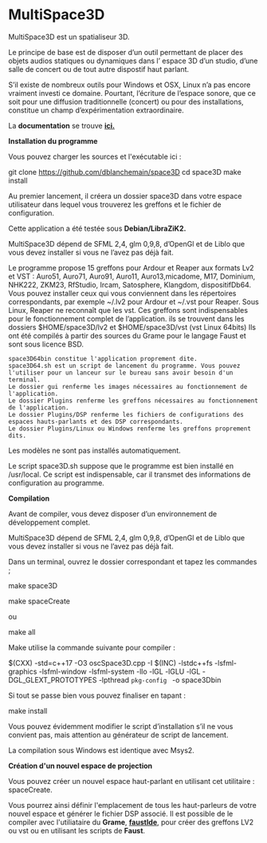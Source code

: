 # MultiSpace3D
MultiSpace3D est un spatialiseur 3D.

Le principe de base est de disposer d’un outil permettant de placer des objets audios statiques ou dynamiques dans l’ espace 3D d’un studio, d’une salle de concert ou de tout autre dispostif haut parlant.

S’il existe de nombreux outils pour Windows et OSX, Linux n’a pas encore vraiment investi ce domaine. Pourtant, l’écriture de l’espace sonore, que ce soit pour une diffusion traditionnelle (concert) ou pour des installations, constitue un champ d’expérimentation extraordinaire.

La <b>documentation</b> se trouve <a href="http://blanchemain.info/Documents/Programmation/index.php?page=space3D" ><b>ici.</b></a>

<b>Installation du programme</b>

Vous pouvez charger les sources et l'exécutable ici :

git clone https://github.com/dblanchemain/space3D
cd space3D
make install

Au premier lancement, il créera un dossier space3D dans votre espace utilisateur dans lequel vous trouverez les greffons et le fichier de configuration.

Cette application a été testée sous <b>Debian/LibraZiK2.</b>

MultiSpace3D dépend de SFML 2,4, glm 0,9,8, d’OpenGl et de Liblo que vous devez installer si vous ne l’avez pas déjà fait.

Le programme propose 15 greffons pour Ardour et Reaper aux formats Lv2 et VST :
Auro51, Auro71, Auro91, Auro11, Auro13,micadome, M17, Dominium, NHK222, ZKM23, RfStudio, Ircam, Satosphere, Klangdom, dispositifDb64.
Vous pouvez installer ceux qui vous conviennent dans les répertoires correspondants, par exemple ~/.lv2 pour Ardour et ~/.vst pour Reaper. Sous Linux, Reaper ne reconnaît que les vst.
Ces greffons sont indispensables pour le fonctionnement complet de l’application. ils se trouvent dans les dossiers $HOME/space3D/lv2 et $HOME/space3D/vst (vst Linux 64bits)
Ils ont été compilés à partir des sources du Grame pour le langage Faust et sont sous licence BSD.

    space3D64bin constitue l'application proprement dite.
    space3D64.sh est un script de lancement du programme. Vous pouvez l'utiliser pour un lanceur sur le bureau sans avoir besoin d'un terminal.
    Le dossier gui renferme les images nécessaires au fonctionnement de l'application.
    Le dossier Plugins renferme les greffons nécessaires au fonctionnement de l'application.
    Le dossier Plugins/DSP renferme les fichiers de configurations des espaces hauts-parlants et des DSP correspondants.
    Le dossier Plugins/Linux ou Windows renferme les greffons proprement dits.

Les modèles ne sont pas installés automatiquement.

Le script space3D.sh suppose que le programme est bien installé en /usr/local. Ce script est indispensable, car il transmet des informations de configuration au programme.

<b>Compilation</b>

Avant de compiler, vous devez disposer d’un environnement de développement complet.

MultiSpace3D dépend de SFML 2,4, glm 0,9,8, d’OpenGl et de Liblo que vous devez installer si vous ne l’avez pas déjà fait.

Dans un terminal, ouvrez le dossier correspondant et tapez les commandes ;


make space3D

make spaceCreate

ou

make all

Make utilise la commande suivante pour compiler :


$(CXX)  -std=c++17 -O3 oscSpace3D.cpp -I $(INC) -lstdc++fs -lsfml-graphics -lsfml-window -lsfml-system -llo -lGL -lGLU  -lGL  -DGL_GLEXT_PROTOTYPES  -lpthread `pkg-config ` -o space3Dbin

Si tout se passe bien vous pouvez finaliser en tapant :


make install

Vous pouvez évidemment modifier le script d’installation s’il ne vous convient pas, mais attention au générateur de script de lancement.

La compilation sous Windows est identique avec Msys2.

<b>Création d'un nouvel espace de projection</b>

Vous pouvez créer un nouvel espace haut-parlant en utilisant cet utilitaire : spaceCreate.

Vous pourrez ainsi définir l'emplacement de tous les haut-parleurs de votre nouvel espace  et générer le fichier DSP associé. Il est possible de le compiler avec l'utiliataire du <b>Grame</b>, <a href="https://faustide.grame.fr/" > <b>faustIde</b></a>, pour créer des greffons LV2 ou vst ou en utilisant les scripts de <b>Faust</b>.
